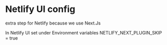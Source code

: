 # Netlify UI config

extra step for Netlify
because we use Next.Js

In Netlify UI set under Environment variables
NETLIFY_NEXT_PLUGIN_SKIP = true

